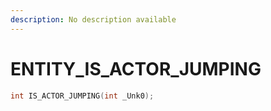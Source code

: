 ```yaml
---
description: No description available 
---
```


# ENTITY\_IS_ACTOR_JUMPING

```cpp
int IS_ACTOR_JUMPING(int _Unk0);
```
